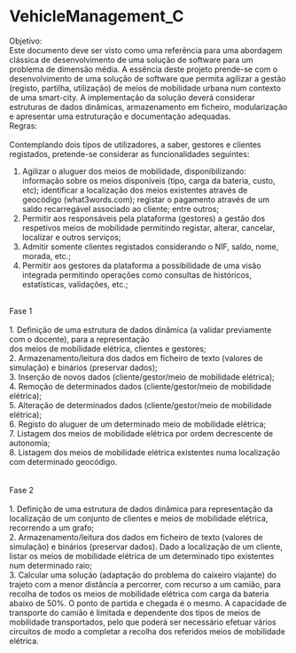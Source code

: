 # VehicleManagement_C

Objetivo:
<br>Este documento deve ser visto como uma referência para uma abordagem clássica de desenvolvimento de uma
solução de software para um problema de dimensão média. A essência deste projeto prende-se com o
desenvolvimento de uma solução de software que permita agilizar a gestão (registo, partilha, utilização) de meios
de mobilidade urbana num contexto de uma smart-city. A implementação da solução deverá considerar estruturas
de dados dinâmicas, armazenamento em ficheiro, modularização e apresentar uma estruturação e documentação
adequadas.
<br>
Regras:
<br>
<br>
Contemplando dois tipos de utilizadores, a saber, gestores e clientes registados, pretende-se considerar as
funcionalidades seguintes:
1. Agilizar o aluguer dos meios de mobilidade, disponibilizando: informação sobre os meios disponíveis (tipo,
carga da bateria, custo, etc); identificar a localização dos meios existentes através de geocódigo
(what3words.com); registar o pagamento através de um saldo recarregável associado ao cliente; entre outros;<br>
2. Permitir aos responsáveis pela plataforma (gestores) a gestão dos respetivos meios de mobilidade permitindo
registar, alterar, cancelar, localizar e outros serviços;<br>
3. Admitir somente clientes registados considerando o NIF, saldo, nome, morada, etc.;<br>
4. Permitir aos gestores da plataforma a possibilidade de uma visão integrada permitindo operações como
consultas de históricos, estatísticas, validações, etc.;<br>
<br>
Fase 1
<br>
<br>
1. Definição de uma estrutura de dados dinâmica (a validar previamente com o docente), para a representação<br>
dos meios de mobilidade elétrica, clientes e gestores;<br>
2. Armazenamento/leitura dos dados em ficheiro de texto (valores de simulação) e binários (preservar dados);<br>
3. Inserção de novos dados (cliente/gestor/meio de mobilidade elétrica);<br>
4. Remoção de determinados dados (cliente/gestor/meio de mobilidade elétrica);<br>
5. Alteração de determinados dados (cliente/gestor/meio de mobilidade elétrica);<br>
6. Registo do aluguer de um determinado meio de mobilidade elétrica;<br>
7. Listagem dos meios de mobilidade elétrica por ordem decrescente de autonomia;<br>
8. Listagem dos meios de mobilidade elétrica existentes numa localização com determinado geocódigo.<br>
<br>
<br>
Fase 2
<br>
<br>
1. Definição de uma estrutura de dados dinâmica para representação da localização de um conjunto de
clientes e meios de mobilidade elétrica, recorrendo a um grafo;<br>
2. Armazenamento/leitura dos dados em ficheiro de texto (valores de simulação) e binários (preservar dados).
Dado a localização de um cliente, listar os meios de mobilidade elétrica de um determinado tipo existentes
num determinado raio;<br>
3. Calcular uma solução (adaptação do problema do caixeiro viajante) do trajeto com a menor distância a
percorrer, com recurso a um camião, para recolha de todos os meios de mobilidade elétrica com carga da
bateria abaixo de 50%. O ponto de partida e chegada é o mesmo. A capacidade de transporte do camião é
limitada e dependente dos tipos de meios de mobilidade transportados, pelo que poderá ser necessário efetuar
vários circuitos de modo a completar a recolha dos referidos meios de mobilidade elétrica.<br>
